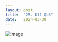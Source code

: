 ```yaml
---
layout: post
title:  "25. Kf1 Qb3"
date:   2024-03-30
---
```


![image]({{site.url}}/assets/meetup_photos/2024-03-30.jpg)
